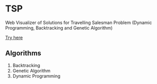 # TSP
Web Visualizer of Solutions for Travelling Salesman Problem (Dynamic Programming, Backtracking and Genetic Algorithm)

[Try here](https://rebeccacombs.org/tvis/)

## Algorithms
1. Backtracking 
2. Genetic Algorithm
3. Dynamic Programming 


